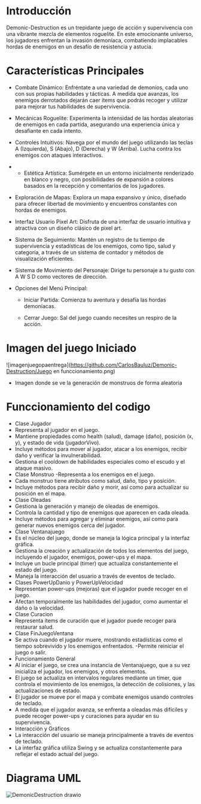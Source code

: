 # Introducción

Demonic-Destruction es un trepidante juego de acción y supervivencia con una vibrante mezcla de elementos roguelite. En este emocionante universo, los jugadores enfrentan la invasión demoníaca, combatiendo implacables hordas de enemigos en un desafío de resistencia y astucia.

# Características Principales

- Combate Dinámico: Enfréntate a una variedad de demonios, cada uno con sus propias habilidades y tácticas. A medida que avanzas, los enemigos derrotados dejarán caer ítems que podrás recoger y utilizar para mejorar tus habilidades de supervivencia.
- Mecánicas Roguelite: Experimenta la intensidad de las hordas aleatorias de enemigos en cada partida, asegurando una experiencia única y desafiante en cada intento.
- Controles Intuitivos: Navega por el mundo del juego utilizando las teclas A (Izquierda), S (Abajo), D (Derecha) y W (Arriba). Lucha contra los enemigos con ataques interactivos.
- - Estética Artística: Sumérgete en un entorno inicialmente renderizado en blanco y negro, con posibilidades de expansión a colores basados en la recepción y comentarios de los jugadores.
- Exploración de Mapas: Explora un mapa expansivo y único, diseñado para ofrecer libertad de movimiento y encuentros constantes con hordas de enemigos.
- Interfaz Usuario Pixel Art: Disfruta de una interfaz de usuario intuitiva y atractiva con un diseño clásico de pixel art.
- Sistema de Seguimiento: Mantén un registro de tu tiempo de supervivencia y estadísticas de los enemigos, como tipo, salud y categoría, a través de un sistema de contador y métodos de visualización eficientes.
- Sistema de Movimiento del Personaje: Dirige tu personaje a tu gusto con A W S D como vectores de dirección.

- Opciones del Menú Principal:
  
  - Iniciar Partida: Comienza tu aventura y desafía las hordas demoníacas.

  - Cerrar Juego: Sal del juego cuando necesites un respiro de la acción.
 
 # Imagen del juego Iniciado

 ![imagenjuegopaentrega](https://github.com/CarlosBauluz/Demonic-Destruction/Juego en funccionamiento.png)

 - Imagen donde se ve la generación de monstruos de forma aleatoria

  # Funccionamiento del codigo

  - Clase Jugador
  - Representa al jugador en el juego.
  - Mantiene propiedades como health (salud), damage (daño), posición (x, y), y estado de vida (jugadorVivo).
  - Incluye métodos para mover al jugador, atacar a los enemigos, recibir daño y verificar la invulnerabilidad.
  - Gestiona el cooldown de habilidades especiales como el escudo y el ataque masivo.
  - Clase Monstruo
  -Representa a los enemigos en el juego.
  - Cada monstruo tiene atributos como salud, daño, tipo y posición.
  - Incluye métodos para recibir daño y morir, así como para actualizar su posición en el mapa.
  - Clase Oleadas
  - Gestiona la generación y manejo de oleadas de enemigos.
  - Controla la cantidad y tipo de enemigos que aparecen en cada oleada.
  - Incluye métodos para agregar y eliminar enemigos, así como para generar nuevos enemigos cerca del jugador.
  - Clase Ventanajuego
  - Es el núcleo del juego, donde se maneja la lógica principal y la interfaz gráfica.
  - Gestiona la creación y actualización de todos los elementos del juego, incluyendo el jugador, enemigos, power-ups y el mapa.
  - Incluye un bucle principal (timer) que actualiza constantemente el estado del juego.
  - Maneja la interacción del usuario a través de eventos de teclado.
  - Clases PowerUpDanio y PowerUpVelocidad
  - Representan power-ups (mejoras) que el jugador puede recoger en el juego.
  - Afectan temporalmente las habilidades del jugador, como aumentar el daño o la velocidad.
  - Clase Curacion
  - Representa ítems de curación que el jugador puede recoger para restaurar salud.
  - Clase FinJuegoVentana
  - Se activa cuando el jugador muere, mostrando estadísticas como el tiempo sobrevivido y los enemigos enfrentados.
  -Permite reiniciar el juego o salir.
  - Funcionamiento General
  - Al iniciar el juego, se crea una instancia de Ventanajuego, que a su vez inicializa el jugador, los enemigos, y otros elementos.
  - El juego se actualiza en intervalos regulares mediante un timer, que controla el movimiento de los enemigos, la detección de colisiones, y las actualizaciones de estado.
  - El jugador se mueve por el mapa y combate enemigos usando controles de teclado.
  - A medida que el jugador avanza, se enfrenta a oleadas más difíciles y puede recoger power-ups y curaciones para ayudar en su supervivencia.
  - Interacción y Gráficos
  - La interacción del usuario se maneja principalmente a través de eventos de teclado.
  - La interfaz gráfica utiliza Swing y se actualiza constantemente para reflejar el estado actual del juego.

 
 # Diagrama UML

![DemonicDestruction drawio](https://github.com/CarlosBauluz/Demonic-Destruction/assets/145339678/d6a2e4f0-d28d-426f-9b61-821ed39e0632)
